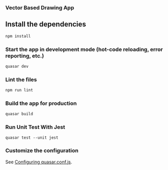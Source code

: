 ### Vector Based Drawing App

## Install the dependencies
```bash
npm install
```

### Start the app in development mode (hot-code reloading, error reporting, etc.)
```bash
quasar dev
```

### Lint the files
```bash
npm run lint
```

### Build the app for production
```bash
quasar build
```

### Run Unit Test With Jest
```
quasar test --unit jest 
```

### Customize the configuration
See [Configuring quasar.conf.js](https://quasar.dev/quasar-cli/quasar-conf-js).
